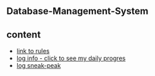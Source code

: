 ## Database-Management-System

## content
* [link to rules](rules.md)
* [log info - click to see my daily progres](log.md)
* [log sneak-peak](README.md)
